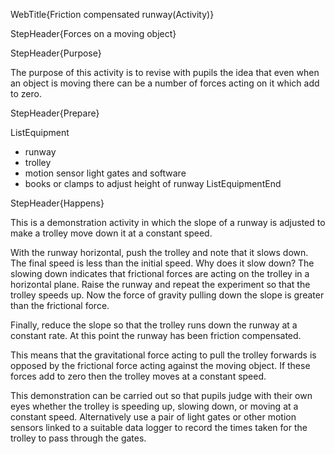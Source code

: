 WebTitle{Friction compensated runway(Activity)}

StepHeader{Forces on a moving object}

StepHeader{Purpose}

The purpose of this activity is to revise with pupils the idea that even when an object is moving there can be a number of forces acting on it which add to zero.

StepHeader{Prepare} 

ListEquipment
- runway
- trolley
- motion sensor light gates and software
- books or clamps to adjust height of runway
ListEquipmentEnd

StepHeader{Happens}

This is a demonstration activity in which the slope of a runway is adjusted to make a trolley move down it at a constant speed.

With the runway horizontal, push the trolley and note that it slows down. The final speed is less than the initial speed. Why does it slow down? The slowing down indicates that frictional forces are acting on the trolley in a horizontal plane. Raise the runway and repeat the experiment so that the trolley speeds up. Now the force of gravity pulling down the slope is greater than the frictional force.

Finally, reduce the slope so that the trolley runs down the runway at a constant rate. At this point the runway has been friction compensated.

This means that the gravitational force acting to pull the trolley forwards is opposed by the frictional force acting against the moving object. If these forces add to zero then the trolley moves at a constant speed.
 
This demonstration can be carried out so that pupils judge with their own eyes whether the trolley is speeding up, slowing down, or moving at a constant speed. Alternatively use a pair of light gates or other motion sensors linked to a suitable data logger to record the times taken for the trolley to pass through the gates.

